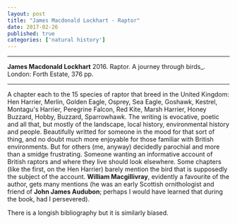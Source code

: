 ```yaml
---
layout: post
title: "James Macdonald Lockhart - Raptor"
date: 2017-02-26
published: true
categories: ['natural history']
---
```


***
<b>James Macdonald Lockhart</b> 2016. Raptor. A journey through birds_. London: Forth Estate, 376 pp.

***

A chapter each to the 15 species of raptor that breed in the United Kingdom: Hen Harrier, Merlin, Golden Eagle, Osprey, Sea Eagle, Goshawk, Kestrel, Montagu's Harrier, Peregrine Falcon, Red Kite, Marsh Harrier, Honey Buzzard, Hobby, Buzzard, Sparrowhawk.  The writing is evocative, poetic and all that, but mostly of the landscape, local history, environmental history and people.  Beautifully writted for someone in the mood for that sort of thing, and no doubt much more enjoyable for those familiar with British environments.  But for others (me, anyway) decidedly parochial and more than a smidge frustrating.   Someone wanting an informative account of British raptors and where they live should look elsewhere.  Some chapters (like the first, on the Hen Harrier) barely mention the bird that is supposedly the subject of the account. **William Macgillivray**, evidently a favourite of the author, gets many mentions (he was an early Scottish ornithologist and friend of **John James Audubon**; perhaps I would have learned that during the book, had I persevered).

There is a longish bibliography but it is similarly biased.
